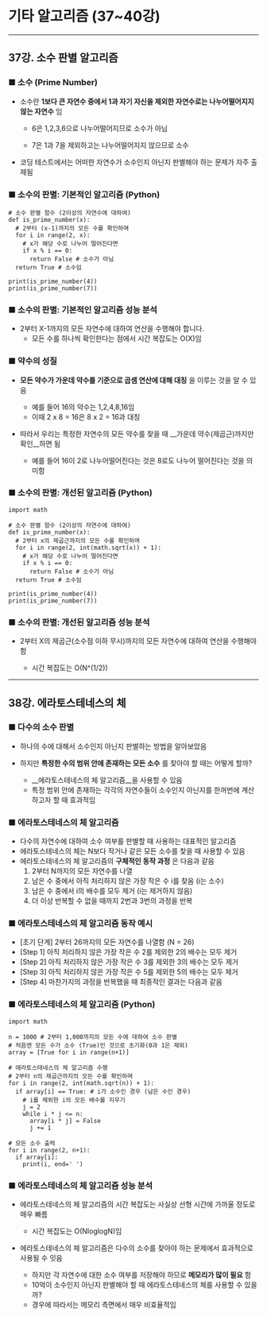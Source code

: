 # 기타 알고리즘 (37~40강)

---
## 37강. 소수 판별 알고리즘

### ■ 소수 (Prime Number)
- 소수란 __1보다 큰 자연수 중에서 1과 자기 자신을 제외한 자연수로는 나누어떨어지지 않는 자연수__ 임

  - 6은 1,2,3,6으로 나누어떨어지므로 소수가 아님
  
  - 7은 1과 7을 제외하고는 나누어떨어지지 않으므로 소수
  
- 코딩 테스트에서는 어떠한 자연수가 소수인지 아닌지 판별해야 하는 문제가 자주 출제됨

### ■ 소수의 판별: 기본적인 알고리즘 (Python)

    # 소수 판별 함수 (2이상의 자연수에 대하여)
    def is_prime_number(x):
      # 2부터 (x-1)까지의 모든 수를 확인하며
      for i in range(2, x):
        # x가 해당 수로 나누어 떨어진다면
        if x % i == 0:
          return False # 소수가 아님
      return True # 소수임
      
    print(is_prime_number(4))
    print(is_prime_number(7))


### ■ 소수의 판별: 기본적인 알고리즘 성능 분석
- 2부터 X-1까지의 모든 자연수에 대하여 연산을 수행해야 합니다.
  - 모든 수를 하나씩 확인한다는 점에서 시간 복잡도는 O(X)임
  
### ■ 약수의 성질
- __모든 약수가 가운데 약수를 기준으로 곱셈 연산에 대해 대칭__ 을 이루는 것을 알 수 있음

  - 예를 들어 16의 약수는 1,2,4,8,16임
  - 이때 2 x 8 = 16은 8 x 2 = 16과 대칭
  
- 따라서 우리는 특정한 자연수의 모든 약수를 찾을 때 __가운데 약수(제곱근)까지만 확인__하면 됨

  - 예를 들어 16이 2로 나누어떨어진다는 것은 8로도 나누어 떨어진다는 것을 의미함
  
### ■ 소수의 판별: 개선된 알고리즘 (Python)

    import math
     
    # 소수 판별 함수 (2이상의 자연수에 대하여)
    def is_prime_number(x):
      # 2부터 x의 제곱근까지의 모든 수를 확인하며
      for i in range(2, int(math.sqrt(x)) + 1):
        # x가 해당 수로 나누어 떨어진다면
        if x % i == 0:
          return False # 소수가 아님
      return True # 소수임
      
    print(is_prime_number(4))
    print(is_prime_number(7))
    
### ■ 소수의 판별: 개선된 알고리즘 성능 분석
- 2부터 X의 제곱근(소수점 이하 무시)까지의 모든 자연수에 대하여 연산을 수행해야 함
  
  - 시간 복잡도는 O(N^(1/2))
  

---

## 38강. 에라토스테네스의 체

### ■ 다수의 소수 판별
- 하나의 수에 대해서 소수인지 아닌지 판별하는 방법을 알아보았음
- 하지만 __특정한 수의 범위 안에 존재하는 모든 소수__ 를 찾아야 할 때는 어떻게 할까?

  - __에라토스테네스의 체 알고리즘__을 사용할 수 있음 
  - 특정 범위 안에 존재하는 각각의 자연수들이 소수인지 아닌지를 한꺼번에 계산하고자 할 때 효과적임

### ■ 에라토스테네스의 체 알고리즘
- 다수의 자연수에 대하여 소수 여부를 판별할 때 사용하는 대표적인 알고리즘
- 에라토스테네스의 체는 N보다 작거나 같은 모든 소수를 찾을 때 사용할 수 있음
- 에라토스테네스의 체 알고리즘의 __구체적인 동작 과정__ 은 다음과 같음
    1. 2부터 N까지의 모든 자연수를 나열
    2. 남은 수 중에서 아직 처리하지 않은 가장 작은 수 i를 찾음 (i는 소수)
    3. 남은 수 중에서 i의 배수를 모두 제거 (i는 제거하지 않음)
    4. 더 이상 반복할 수 없을 때까지 2번과 3번의 과정을 반복
    
### ■ 에라토스테네스의 체 알고리즘 동작 예시
- [초기 단계] 2부터 26까지의 모든 자연수를 나열함 (N = 26)
- [Step 1] 아직 처리하지 않은 가장 작은 수 2를 제외한 2의 배수는 모두 제거
- [Step 2] 아직 처리하지 않은 가장 작은 수 3를 제외한 3의 배수는 모두 제거
- [Step 3] 아직 처리하지 않은 가장 작은 수 5를 제외한 5의 배수는 모두 제거
- [Step 4] 마찬가지의 과정을 반복했을 때 최종적인 결과는 다음과 같음

### ■ 에라토스테네스의 체 알고리즘 (Python)

    import math
    
    n = 1000 # 2부터 1,000까지의 모든 수에 대하여 소수 판별
    # 처음엔 모든 수가 소수 (True)인 것으로 초기화(0과 1은 제외)
    array = [True for i in range(n+1)]
    
    # 에라토스테네스의 체 알고리즘 수행
    # 2부터 n의 제곱근까지의 모든 수를 확인하며
    for i in range(2, int(math.sqrt(n)) + 1):
      if array[i] == True: # i가 소수인 경우 (남은 수인 경우)
        # i를 제외한 i의 모든 배수를 지우기
        j = 2
        while i * j <= n:
          array[i * j] = False
          j += 1
        
    # 모든 소수 출력
    for i in range(2, n+1):
      if array[i]:
        print(i, end=' ')
        
### ■ 에라토스테네스의 체 알고리즘 성능 분석
- 에라토스테네스의 체 알고리즘의 시간 복잡도는 사실상 선형 시간에 가까울 정도로 매우 빠름

  - 시간 복잡도는 O(NloglogN)임

- 에라토스테네스의 체 알고리즘은 다수의 소수를 찾아야 하는 문제에서 효과적으로 사용될 수 잇음

  - 하지만 각 자연수에 대한 소수 여부를 저장해야 하므로 __메모리가 많이 필요__ 함
  - 10억이 소수인지 아닌지 판별해야 할 때 에라토스테네스의 체를 사용할 수 있을까?
  - 경우에 따라서는 메모리 측면에서 매우 비효율적임
  
